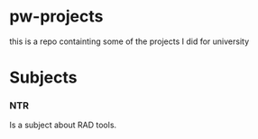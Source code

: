 # pw-projects
this is a repo containting some of the projects I did for university

# Subjects

### NTR
Is a subject about RAD tools.